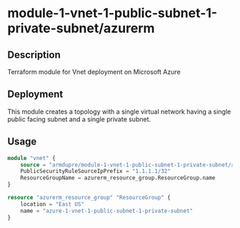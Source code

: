 # module-1-vnet-1-public-subnet-1-private-subnet/azurerm

## Description
Terraform module for Vnet deployment on Microsoft Azure

## Deployment
This module creates a topology with a single virtual network having a single public facing subnet and a single private subnet.

## Usage
```tf
module "vnet" {
    source = "armdupre/module-1-vnet-1-public-subnet-1-private-subnet/azurerm"
    PublicSecurityRuleSourceIpPrefix = "1.1.1.1/32"
    ResourceGroupName = azurerm_resource_group.ResourceGroup.name
}

resource "azurerm_resource_group" "ResourceGroup" {
    location = "East US"
    name = "azure-1-vnet-1-public-subnet-1-private-subnet"
}
```
